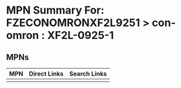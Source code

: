 



# MPN Summary For: FZECONOMRONXF2L9251 > con-omron : XF2L-0925-1

## MPNs
  

|MPN|Direct Links|Search Links|
| :--- | :--- | :--- |
||||
